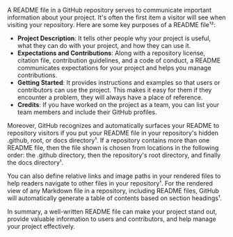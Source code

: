 A README file in a GitHub repository serves to communicate important information about your project. It's often the first item a visitor will see when visiting your repository. Here are some key purposes of a README file¹²:

- **Project Description**: It tells other people why your project is useful, what they can do with your project, and how they can use it.
- **Expectations and Contributions**: Along with a repository license, citation file, contribution guidelines, and a code of conduct, a README communicates expectations for your project and helps you manage contributions.
- **Getting Started**: It provides instructions and examples so that users or contributors can use the project. This makes it easy for them if they encounter a problem, they will always have a place of reference.
- **Credits**: If you have worked on the project as a team, you can list your team members and include their GitHub profiles.

Moreover, GitHub recognizes and automatically surfaces your README to repository visitors if you put your README file in your repository's hidden .github, root, or docs directory¹. If a repository contains more than one README file, then the file shown is chosen from locations in the following order: the .github directory, then the repository's root directory, and finally the docs directory¹.

You can also define relative links and image paths in your rendered files to help readers navigate to other files in your repository¹. For the rendered view of any Markdown file in a repository, including README files, GitHub will automatically generate a table of contents based on section headings¹. 

In summary, a well-written README file can make your project stand out, provide valuable information to users and contributors, and help manage your project effectively.


